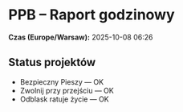 # PPB – Raport godzinowy
**Czas (Europe/Warsaw):** 2025-10-08 06:26

## Status projektów
- Bezpieczny Pieszy — OK
- Zwolnij przy przejściu — OK
- Odblask ratuje życie — OK

